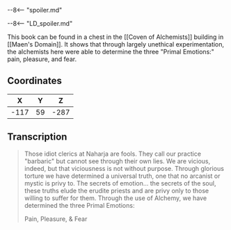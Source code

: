  

--8<-- "spoiler.md"

--8<-- "LD_spoiler.md"

This book can be found in a chest in the [[Coven of Alchemists]] building in [[Maen's Domain]]. It shows that through largely unethical experimentation, the alchemists here were able to determine the three "Primal Emotions:" pain, pleasure, and fear.

## Coordinates
| **X** | **Y** | **Z** |
| :---: | :---: | :---: |
| -117  |  59   | -287  |

## Transcription
> Those idiot clerics at Naharja are fools. They call our practice "barbaric" but cannot see through their own lies. We are vicious, indeed, but that viciousness is not without purpose. Through glorious torture we have determined a universal truth, one that no arcanist or mystic is privy to. The secrets of emotion... the secrets of the soul, these truths elude the erudite priests and are privy only to those willing to suffer for them. Through the use of Alchemy, we have determined the three Primal Emotions:
>
> Pain, Pleasure, & Fear


